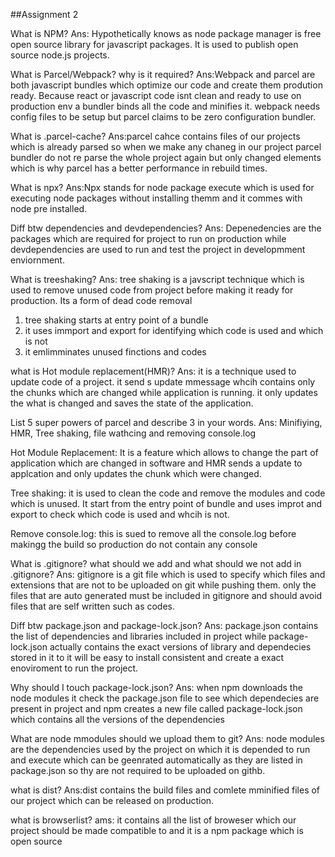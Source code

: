 ##Assignment 2

What is NPM?
Ans:
Hypothetically knows as node package manager is free open source library for javascript packages. It is used to publish open source node.js projects.

What is Parcel/Webpack? why is it required?
Ans:Webpack and parcel are both javascript bundles which optimize our code and create them prodution ready. Because react or javascript code isnt clean and ready to use on production env a bundler binds all the code and minifies it. webpack needs config files to be setup but parcel claims to be zero configuration bundler.

What is .parcel-cache?
Ans:parcel cahce contains files of our projects which is already parsed so when we make any chaneg in our project parcel bundler do not re parse the whole project again but only changed elements which is why parcel has a better performance in rebuild times.

What is npx?
Ans:Npx stands for node package execute which is used for executing node packages without installing themm and it commes with node pre installed.

Diff btw dependencies and devdependencies?
Ans:
Depenedencies are the packages which are required for project to run on production while devdependencies are used to run and test the project in developmment enviornment.

What is treeshaking?
Ans:
tree shaking is a javscript technique which is used to remove unused code from project before making it ready for production. Its a form of dead code removal

1.  tree shaking starts at entry point of a bundle
2.  it uses immport and export for identifying which code is used and which is not
3.  it emlimminates unused finctions and codes

what is Hot module replacement(HMR)?
Ans: it is a technique used to update code of a project. it send s update mmessage whcih contains only the chunks which are changed while application is running. it only updates the what is changed and saves the state of the application.

List 5 super powers of parcel and describe 3 in your words.
Ans: Minifiying, HMR, Tree shaking, file wathcing and removing console.log

Hot Module Replacement: It is a feature which allows to change the part of application which are changed in software and HMR sends a update to applcation and only updates the chunk which were changed.

Tree shaking: it is used to clean the code and remove the modules and code which is unused. It start from the entry point of bundle and uses improt and export to check which code is used and whcih is not.

Remove console.log: this is sued to remove all the console.log before makingg the build so production do not contain any console

What is .gitignore? what should we add and what should we not add in .gitignore?
Ans: gitignore is a git file which is used to specify which files and extensions that are not to be uploaded on git while pushing them. only the files that are auto generated must be included in gitignore and should avoid files that are self written such as codes.

Diff btw package.json and package-lock.json?
Ans:
package.json contains the list of dependencies and libraries included in project while package-lock.json actually contains the exact versions of library and dependecies stored in it to it will be easy to install consistent and create a exact enoviroment to run the project.

Why should I touch package-lock.json?
Ans: when npm downloads the node modules it check the package.json file to see which dependecies are present in project and npm creates a new file called package-lock.json which contains all the versions of the dependencies

What are node mmodules should we upload them to git?
Ans: node modules are the dependencies used by the project on which it is depended to run and execute which can be geenrated automatically as they are listed in package.json so thy are not required to be uploaded on githb.

what is dist?
Ans:dist contains the build files and comlete mminified files of our project which can be released on production.

what is browserlist?
ams: it contains all the list of broweser which our project should be made compatible to and it is a npm package which is open source
